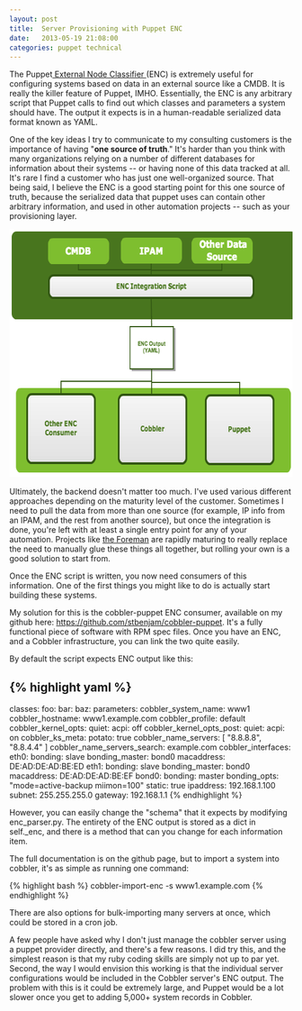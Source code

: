 ```yaml
---
layout: post
title:  Server Provisioning with Puppet ENC
date:   2013-05-19 21:08:00
categories: puppet technical
---
```


The Puppet<a href="http://docs.puppetlabs.com/guides/external_nodes.html"> External Node Classifier </a>(ENC) is extremely useful for configuring systems based on data in an external source like a CMDB.   It is really the killer feature of Puppet, IMHO.  Essentially, the ENC is any arbitrary script that Puppet calls to find out which classes and parameters a system should have.  The output it expects is in a human-readable serialized data format known as YAML.

One of the key ideas I try to communicate to my consulting customers is the importance of having "<strong>one source of truth</strong>."  It's harder than you think with many organizations relying on a number of different databases for information about their systems -- or having none of this data tracked at all.  It's rare I find a customer who has just one well-organized source.  That being said,  I believe the ENC is a good starting point for this one source of truth, because the serialized data that puppet uses can contain other arbitrary information, and used in other automation projects -- such as your provisioning layer.

<a href="/images/2013/05/ENC.png"><img class="aligncenter size-full wp-image-511" alt="ENC" src="/images/2013/05/ENC.png" width="653" height="441" /></a>

Ultimately, the backend doesn't matter too much.  I've used various different approaches depending on the maturity level of the customer.  Sometimes I need to pull the data from  more than one source (for example, IP info from an IPAM, and the rest from another source), but once the integration is done, you're left with at least a single entry point for any of your automation. Projects like <a href="http://theforeman.org/">the Foreman</a> are rapidly maturing to really replace the need to manually glue these things all together, but rolling your own is a good solution to start from.

Once the ENC script is written, you now need consumers of this information.  One of the first things you might like to do is actually start building these systems.

My solution for this is the  cobbler-puppet ENC consumer, available on my github here: <a href="https://github.com/stbenjam/cobbler-puppet">https://github.com/stbenjam/cobbler-puppet</a>.  It's a fully functional piece of software with RPM spec files.  Once you have an ENC, and a Cobbler infrastructure, you can link the two quite easily.

By default the script expects ENC output like this:

{% highlight yaml %}
---
classes:
  foo:
  bar:
  baz:
parameters:
  cobbler_system_name: www1
  cobbler_hostname: www1.example.com
  cobbler_profile: default
  cobbler_kernel_opts:
    quiet:
    acpi: off
  cobbler_kernel_opts_post:
    quiet:
    acpi: on
  cobbler_ks_meta:
    potato: true
  cobbler_name_servers: [ "8.8.8.8", "8.8.4.4" ]
  cobbler_name_servers_search: example.com
  cobbler_interfaces:
    eth0:
      bonding: slave
      bonding_master: bond0
      macaddress: DE:AD:DE:AD:BE:ED
    eth1:
      bonding: slave
      bonding_master: bond0
      macaddress: DE:AD:DE:AD:BE:EF
    bond0:
      bonding: master
      bonding_opts: "mode=active-backup miimon=100"
      static: true
      ipaddress: 192.168.1.100
      subnet: 255.255.255.0
      gateway: 192.168.1.1
{% endhighlight %}

However, you can easily change the "schema" that it expects by modifying enc_parser.py. The entirety of the ENC output is stored as a dict in self._enc, and there is a method that can you change for each information item.

The full documentation is on the github page, but to import a system into cobbler, it's as simple as running one command:

{% highlight bash %}
cobbler-import-enc -s www1.example.com
{% endhighlight %}

There are also options for bulk-importing many servers at once, which could be stored in a cron job.

A few people have asked why I don't just manage the cobbler server using a puppet provider directly, and there's a few reasons. I did try this, and the simplest reason is that my ruby coding skills are simply not up to par yet. Second, the way I would envision this working is that the individual server configurations would be included in the Cobbler server's ENC output. The problem with this is it could be extremely large, and Puppet would be a lot slower once you get to adding 5,000+ system records in Cobbler.
